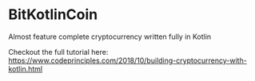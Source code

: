 # BitKotlinCoin
Almost feature complete cryptocurrency written fully in Kotlin

Checkout the full tutorial here: https://www.codeprinciples.com/2018/10/building-cryptocurrency-with-kotlin.html
